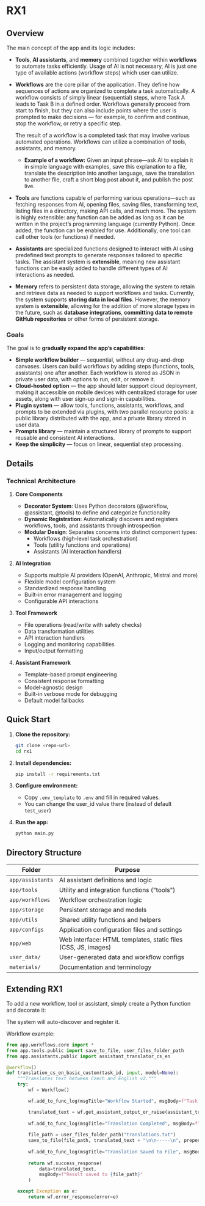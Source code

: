 # RX1 

## Overview
The main concept of the app and its logic includes:  
- **Tools**, **AI assistants**, and **memory** combined together within **workflows** to automate tasks efficiently. Usage of AI is not necessary, AI is just one type of available actions (workflow steps) which user can utilize.  

- **Workflows** are the core pillar of the application. They define how sequences of actions are organized to complete a task automatically. A workflow consists of simply linear (sequential) steps, where Task A leads to Task B in a defined order. Workflows generally proceed from start to finish, but they can also include points where the user is prompted to make decisions — for example, to confirm and continue, stop the workflow, or retry a specific step.

  The result of a workflow is a completed task that may involve various automated operations. Workflows can utilize a combination of tools, assistants, and memory.  
  - **Example of a workflow:** Given an input phrase—ask AI to explain it in simple language with examples, save this explanation to a file, translate the description into another language, save the translation to another file, craft a short blog post about it, and publish the post live.

- **Tools** are functions capable of performing various operations—such as fetching responses from AI, opening files, saving files, transforming text, listing files in a directory, making API calls, and much more. The system is highly extensible: any function can be added as long as it can be written in the project’s programming language (currently Python). Once added, the function can be enabled for use. Additionally, one tool can call other tools (or functions) if needed.  

- **Assistants** are specialized functions designed to interact with AI using predefined text prompts to generate responses tailored to specific tasks. The assistant system is **extensible**, meaning new assistant functions can be easily added to handle different types of AI interactions as needed.

- **Memory** refers to persistent data storage, allowing the system to retain and retrieve data as needed to support workflows and tasks. Currently, the system supports **storing data in local files**. However, the memory system is **extensible**, allowing for the addition of more storage types in the future, such as **database integrations**, **committing data to remote GitHub repositories** or other forms of persistent storage.

### **Goals**

The goal is to **gradually expand the app’s capabilities**:
- **Simple workflow builder** — sequential, without any drag-and-drop canvases. Users can build workflows by adding steps (functions, tools, assistants) one after another. Each workflow is stored as JSON in private user data, with options to run, edit, or remove it.
- **Cloud-hosted option** — the app should later support cloud deployment, making it accessible on mobile devices with centralized storage for user assets, along with user sign-up and sign-in capabilities.
- **Plugin system** — allow tools, functions, assistants, workflows, and prompts to be extended via plugins, with two parallel resource pools: a public library distributed with the app, and a private library stored in user data.
- **Prompts library** — maintain a structured library of prompts to support reusable and consistent AI interactions.
- **Keep the simplicity** — focus on linear, sequential step processing.


## Details

### Technical Architecture

1. **Core Components**
   - **Decorator System**: Uses Python decorators (@workflow, @assistant, @tools) to define and categorize functionality
   - **Dynamic Registration**: Automatically discovers and registers workflows, tools, and assistants through introspection
   - **Modular Design**: Separates concerns into distinct component types:
     - Workflows (high-level task orchestration)
     - Tools (utility functions and operations)
     - Assistants (AI interaction handlers)

2. **AI Integration**
   - Supports multiple AI providers (OpenAI, Anthropic, Mistral and more)
   - Flexible model configuration system
   - Standardized response handling
   - Built-in error management and logging
   - Configurable API interactions

3. **Tool Framework**
   - File operations (read/write with safety checks)
   - Data transformation utilities
   - API interaction handlers
   - Logging and monitoring capabilities
   - Input/output formatting

4. **Assistant Framework**
   - Template-based prompt engineering
   - Consistent response formatting
   - Model-agnostic design
   - Built-in verbose mode for debugging
   - Default model fallbacks


## Quick Start

1. **Clone the repository:**
   ```sh
   git clone <repo-url>
   cd rx1
   ```

2. **Install dependencies:**
   ```sh
   pip install -r requirements.txt
   ```

3. **Configure environment:**
   - Copy `.env_template` to `.env` and fill in required values.
   - You can change the user_id value there (instead of default `test_user`)

4. **Run the app:**
   ```sh
   python main.py
   ```


## Directory Structure

| Folder           | Purpose                                                                 |
|------------------|-------------------------------------------------------------------------|
| `app/assistants` | AI assistant definitions and logic                                      |
| `app/tools`      | Utility and integration functions ("tools")                             |
| `app/workflows`  | Workflow orchestration logic                                            |
| `app/storage`    | Persistent storage and models                                           |
| `app/utils`      | Shared utility functions and helpers                                    |
| `app/configs`    | Application configuration files and settings                            |
| `app/web`        | Web interface: HTML templates, static files (CSS, JS, images)           |
| `user_data/`     | User-generated data and workflow configs                                |
| `materials/`     | Documentation and terminology                                           |


## Extending RX1

To add a new workflow, tool or assistant, simply create a Python function and decorate it:

The system will auto-discover and register it.

Workflow example:

```python
from app.workflows.core import *
from app.tools.public import save_to_file, user_files_folder_path
from app.assistants.public import assistant_translator_cs_en

@workflow()
def translation_cs_en_basic_custom(task_id, input, model=None):
    """Translates text between Czech and English v2."""
    try:
        wf = Workflow()

        wf.add_to_func_log(msgTitle="Workflow Started", msgBody=f"Task ID: {task_id}, Input: {input}, Model: {model}")

        translated_text = wf.get_assistant_output_or_raise(assistant_translator_cs_en(input=input, model=model))
        
        wf.add_to_func_log(msgTitle="Translation Completed", msgBody=f"Translated text: {translated_text}")
        
        file_path = user_files_folder_path("translations.txt")
        save_to_file(file_path, translated_text + "\n\n-----\n", prepend=True)
        
        wf.add_to_func_log(msgTitle="Translation Saved to File", msgBody=f"File path: {file_path}")
        
        return wf.success_response(
            data=translated_text,
            msgBody=f"Result saved to {file_path}"
        )

    except Exception as e:
        return wf.error_response(error=e)
```